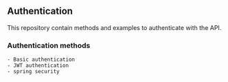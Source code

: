 ## Authentication

This repository contain methods and examples to authenticate with the API.

### Authentication methods
    - Basic authentication
    - JWT authentication
    - spring security

